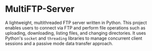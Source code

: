 # MultiFTP-Server
A lightweight, multithreaded FTP server written in Python. This project enables users to connect via FTP and perform file operations such as uploading, downloading, listing files, and changing directories. It uses Python's `socket` and `threading` libraries to manage concurrent client sessions and a passive mode data transfer approach.
